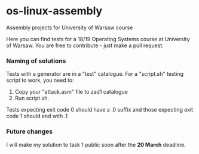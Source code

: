 # os-linux-assembly
Assembly projects for University of Warsaw course

Here you can find tests for a 18/19 Operating Systems course at University of Warsaw. You are free to contribute - just make a pull request.

### Naming of solutions
Tests with a generator are in a "test" catalogue. For a "script.sh" testing script to work, you need to:
1. Copy your "attack.asm" file to zad1 catalogue
2. Run script.sh.

Tests expecting exit code 0 should have a .0 suffix and those expecting exit code 1 should end with .1

### Future changes
I will make my solution to task 1 public soon after the **20 March** deadline.

